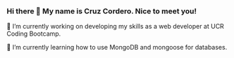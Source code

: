 ### Hi there 👋 My name is Cruz Cordero. Nice to meet you!

🔭 I’m currently working on developing my skills as a web developer at UCR Coding Bootcamp.

🌱 I’m currently learning how to use MongoDB and mongoose for databases.
